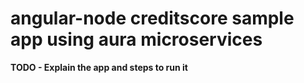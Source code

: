 

# angular-node creditscore sample app using aura microservices

**TODO - Explain the app and steps to run it**

